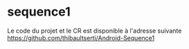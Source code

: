 # sequence1

Le code du projet et le CR est disponible à l'adresse suivante https://github.com/thibaultserti/Android-Sequence1
